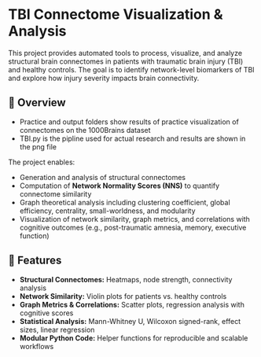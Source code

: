 # TBI Connectome Visualization & Analysis

This project provides automated tools to process, visualize, and analyze structural brain connectomes in patients with traumatic brain injury (TBI) and healthy controls. The goal is to identify network-level biomarkers of TBI and explore how injury severity impacts brain connectivity.

## 🧠 Overview

- Practice and output folders show results of practice visualization of connectomes on the 1000Brains dataset
- TBI.py is the pipline used for actual research and results are shown in the png file

The project enables:

- Generation and analysis of structural connectomes  
- Computation of **Network Normality Scores (NNS)** to quantify connectome similarity  
- Graph theoretical analysis including clustering coefficient, global efficiency, centrality, small-worldness, and modularity  
- Visualization of network similarity, graph metrics, and correlations with cognitive outcomes (e.g., post-traumatic amnesia, memory, executive function)  

## 🔧 Features

- **Structural Connectomes:** Heatmaps, node strength, connectivity analysis  
- **Network Similarity:** Violin plots for patients vs. healthy controls  
- **Graph Metrics & Correlations:** Scatter plots, regression analysis with cognitive scores  
- **Statistical Analysis:** Mann-Whitney U, Wilcoxon signed-rank, effect sizes, linear regression  
- **Modular Python Code:** Helper functions for reproducible and scalable workflows  

